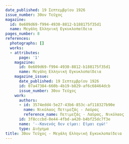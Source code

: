 ```yaml
---
date_published: 19 Σεπτεμβρίου 1926
issue_number: 30ον Τεύχος
magazine:
  id: 0e609d69-f994-4930-8812-b188175f35d1
  name: Μεγάλη Ελληνική Εγκυκλοπαίδεια
pages_number: 8
references:
  photographs: []
  works:
  - attributes:
      page: '1'
    magazine:
      id: 0e609d69-f994-4930-8812-b188175f35d1
      name: Μεγάλη Ελληνική Εγκυκλοπαίδεια
    magazine_issue:
      date_published: 19 Σεπτεμβρίου 1926
      id: 07a47384-660b-4b19-b829-af6c68464dcb
      issue_number: 30ον Τεύχος
    work:
      authors:
      - id: 3574edd4-5e27-43b6-853c-af118327b90e
        name: Νικόλαος Πετιμεζάς - Λαύρας
        reference_name: Πετιμεζάς - Λαύρας, Νικόλαος
      id: 3f8cccbd-0e44-4fbd-a420-b4bf25dc7f3e
      name: '--Κανενός δεν είμαι: Είμαι εγώ!'
      type: Διήγημα
title: 30ον Τεύχος - Μεγάλη Ελληνική Εγκυκλοπαίδεια
---
```


